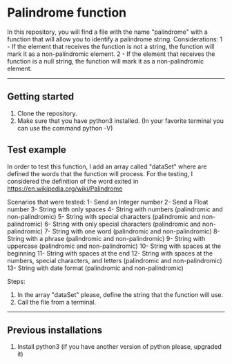 # **Palindrome function**

In this repository, you will find a file with the name "palindrome" with a function that will allow you to identify a palindrome string. 
Considerations:
1 - If the element that receives the function is not a string, the function will mark it as a non-palíndromic element.
2 - If the element that receives the function is a null string, the function will mark it as a non-palíndromic element.


---

## Getting started

1. Clone the repository.
2. Make sure that you have python3 installed. (In your favorite terminal you can use the command python -V)


## Test example
In order to test this function, I add an array called "dataSet" where are defined the words that the function will process.
For the testing, I considered the definition of the word exited in https://en.wikipedia.org/wiki/Palindrome

Scenarios that were tested:
1- Send an Integer number
2- Send a Float number 
3- String with only spaces
4- String with numbers (palindromic and non-palindromic)
5- String with special characters (palindromic and non-palindromic)
6- String with only special characters (palindromic and non-palindromic)
7- String with one word (palindromic and non-palindromic)
8- String with a phrase (palindromic and non-palindromic)
9- String with uppercase (palindromic and non-palindromic)
10- String with spaces at the beginning
11- String with spaces at the end
12- String with spaces at the numbers, special characters, and letters (palindromic and non-palindromic)
13- String with date format (palindromic and non-palindromic)



Steps:
1. In the array "dataSet" please, define the string that the function will use. 
2. Call the file from a terminal. 


---

## Previous installations

1. Install python3 (if you have another version of python please, upgraded it)

